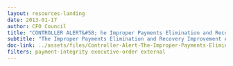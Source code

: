 ```yaml
---
layout: resources-landing
date: 2013-01-17
author: CFO Council
title: "CONTROLLER ALERT&#58; he Improper Payments Elimination and Recovery Improvement Act and the Do Not Pay Initiative"
subtitle: "The Improper Payments Elimination and Recovery Improvement Act and the Do Not Pay Initiative"
doc-link: ../assets/files/Controller-Alert-The-Improper-Payments-Elimination-and-Recovery-Improvement-Act-and-the-Do-Not-Pay-Initiative-1.17.13.pdf
filters: payment-integrity executive-order external 
---
```



